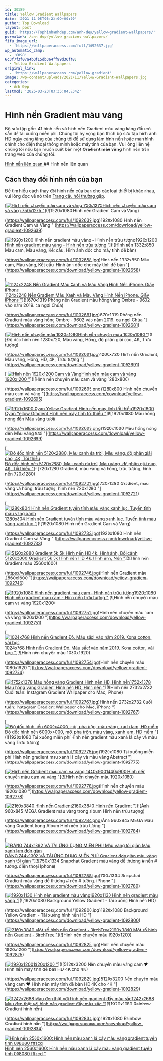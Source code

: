 ```yaml
---
id: 30189
title: Yellow Gradient Wallpapers
date: '2021-11-05T03:23:09+00:00'
author: Top Download
layout: post
guid: 'https://Tophinhanhdep.com/anh-dep/yellow-gradient-wallpapers/'
permalink: /anh-dep/yellow-gradient-wallpapers/
fifu_image_url:
  - 'https://wallpaperaccess.com/full/1092637.jpg'
wp_automatic_camp:
  - '8098'
6c3f7f3f07a4b3f15db364ff99d36ff8:
  - Yellow Gradient Wallpapers
original_link:
  - 'https://wallpaperaccess.com/yellow-gradient'
image: /wp-content/uploads/2021/11/Yellow-Gradient-Wallpapers.jpg
categories:
  - Ảnh Đẹp
lastmod: '2025-03-23T03:35:04.734Z'
---
```

# Hình nền Gradient màu vàng

Bộ sưu tập gồm 41 hình nền và hình nền Gradient màu vàng hàng đầu có sẵn để tải xuống miễn phí. Chúng tôi hy vọng bạn thích bộ sưu tập hình ảnh HD ngày càng tăng của chúng tôi để sử dụng làm hình nền hoặc màn hình chính cho điện thoại thông minh hoặc máy tính của bạn. Vui lòng liên hệ chúng tôi nếu bạn muốn xuất bản một **Gradient màu vàng** hình nền trên trang web của chúng tôi.

[Hình nền liên quan ](#related) ## Hình nền liên quan

## Cách thay đổi hình nền của bạn

Để tìm hiểu cách thay đổi hình nền của bạn cho các loại thiết bị khác nhau, vui lòng đọc về nó trên [Trang câu hỏi thường gặp](https://tophinhanhdep.com/faq/).

  
[[![Hình nền chuyển màu cam và vàng 750x1275](https://wallpaperaccess.com/full/1092637.jpg)Hình nền chuyển màu cam và vàng 750x1275 "](https://wallpaperaccess.com/download/yellow-gradient-1092637)](![1920x1080 Hình nền Gradient Cam và Vàng)

(https://wallpaperaccess.com/full/1092639.jpg)1920x1080 Hình nền Gradient Cam và Vàng "](https://wallpaperaccess.com/download/yellow-gradient-1092639)

[[![1920x1200 Hình nền gradient màu vàng - Hình nền trừu tượng](https://wallpaperaccess.com/full/1092640.jpg)1920x1200 Hình nền gradient màu vàng - Hình nền trừu tượng "](https://wallpaperaccess.com/download/yellow-gradient-1092640)](![Hình nền 1332x850 Màu cam, Màu vàng, Kết cấu, Hình ảnh dốc cho máy tính để bàn)

(https://wallpaperaccess.com/full/1092658.jpg)Hình nền 1332x850 Màu cam, Màu vàng, Kết cấu, Hình ảnh dốc cho máy tính để bàn "](https://wallpaperaccess.com/download/yellow-gradient-1092658)

[[![1124x2248 Nền Gradient Màu Xanh và Màu Vàng Hình Nền iPhone.  Giấy iPhone](https://wallpaperaccess.com/full/1092668.jpg)1124x2248 Nền Gradient Màu Xanh và Màu Vàng Hình Nền iPhone. Giấy iPhone "](https://wallpaperaccess.com/download/yellow-gradient-1092668)](![670x1319 Phông nền Gradient màu hồng vàng Ombre - 9602 vào năm 2019. ca ngợi Chúa)

(https://wallpaperaccess.com/full/1092681.jpg)670x1319 Phông nền Gradient màu vàng hồng Ombre - 9602 vào năm 2019. ca ngợi Chúa "](https://wallpaperaccess.com/download/yellow-gradient-1092681)

[[![Hình nền chuyển màu 1920x1080](https://wallpaperaccess.com/full/1092688.jpg)Hình nền chuyển màu 1920x1080 "](https://wallpaperaccess.com/download/yellow-gradient-1092688)](![Độ dốc hình nền 1280x720, Màu vàng, Hồng, độ phân giải cao, 4K, Trừu tượng)

(https://wallpaperaccess.com/full/1092691.jpg)1280x720 Hình nền Gradient, Màu vàng, Hồng, HD, 4K, Trừu tượng "](https://wallpaperaccess.com/download/yellow-gradient-1092691)

[ [![Hình nền 1920x1200 Cam và Vàng](https://wallpaperaccess.com/full/1092693.jpg)Hình nền màu cam và vàng 1920x1200 "](https://wallpaperaccess.com/download/yellow-gradient-1092693)](![Hình nền chuyển màu cam và vàng 1280x800)

(https://wallpaperaccess.com/full/1092695.png)1280x800 Hình nền chuyển màu cam và vàng "](https://wallpaperaccess.com/download/yellow-gradient-1092695)

[[![1920x1600 Cyan Yellow Gradient Hình nền máy tính tối thiểu](https://wallpaperaccess.com/full/1092698.png)1920x1600 Cyan Yellow Gradient Hình nền máy tính tối thiểu "](https://wallpaperaccess.com/download/yellow-gradient-1092698)](![1920x1080 Màu hồng nóng đến Màu vàng tươi)

(https://wallpaperaccess.com/full/1092699.png)1920x1080 Màu hồng nóng đến Màu vàng tươi "](https://wallpaperaccess.com/download/yellow-gradient-1092699)

[[![Độ dốc hình nền 5120x2880, Màu xanh da trời, Màu vàng, độ phân giải cao, 4K, Tối thiểu](https://wallpaperaccess.com/full/1092711.jpg)Độ dốc hình nền 5120x2880, Màu xanh da trời, Màu vàng, độ phân giải cao, 4K, Tối thiểu "](https://wallpaperaccess.com/download/yellow-gradient-1092711)](![720x1280 Gradient, màu vàng và hồng, trừu tượng, hình nền 720x1280)

(https://wallpaperaccess.com/full/1092721.jpg)720x1280 Gradient, màu vàng và hồng, trừu tượng, hình nền 720x1280 "](https://wallpaperaccess.com/download/yellow-gradient-1092721)

[[![1280x804 Hình nền Gradient tuyến tính màu vàng xanh lục.  Tuyến tính màu vàng xanh](https://wallpaperaccess.com/full/1092722.jpg)1280x804 Hình nền Gradient tuyến tính màu vàng xanh lục. Tuyến tính màu vàng xanh lục "](https://wallpaperaccess.com/download/yellow-gradient-1092722)](![1920x1080 Hình nền Gradient Cam và Vàng)

(https://wallpaperaccess.com/full/1092733.jpg)1920x1080 Hình nền Gradient Cam và Vàng "](https://wallpaperaccess.com/download/yellow-gradient-1092733)

[[![5120x2880 Gradient 5k 5k Hình nền HD 4k, Hình ảnh, Bối cảnh](https://wallpaperaccess.com/full/1092736.jpg)5120x2880 Gradient 5k 5k Hình nền HD 4k, Hình ảnh, Nền "](https://wallpaperaccess.com/download/yellow-gradient-1092736)](![Hình nền Gradient màu 2560x1600)

(https://wallpaperaccess.com/full/1092746.jpg)Hình nền Gradient màu 2560x1600 "](https://wallpaperaccess.com/download/yellow-gradient-1092746)

[[![1920x1080 Hình nền gradient màu cam - Hình nền trừu tượng](https://wallpaperaccess.com/full/340696.jpg)1920x1080 Hình nền gradient màu cam - Hình nền trừu tượng "](https://wallpaperaccess.com/download/yellow-gradient-340696)](![Hình nền chuyển màu cam và vàng 1920x1200)

(https://wallpaperaccess.com/full/1092751.jpg)Hình nền chuyển màu cam và vàng 1920x1200 "](https://wallpaperaccess.com/download/yellow-gradient-1092751)

[[![1024x768 Hình nền Gradient Đỏ.  Màu sắc!  vào năm 2019. Kona cotton, vải bọc](https://wallpaperaccess.com/full/1092716.png)1024x768 Hình nền Gradient Đỏ. Màu sắc! vào năm 2019. Kona cotton, vải bọc "](https://wallpaperaccess.com/download/yellow-gradient-1092716)](![Hình nền chuyển màu 1080x1920)

(https://wallpaperaccess.com/full/1092754.jpg)Hình nền chuyển màu 1080x1920 "](https://wallpaperaccess.com/download/yellow-gradient-1092754)

[[![1752x1378 Màu hồng vàng Gradient Hình nền HD, Hình nền](https://wallpaperaccess.com/full/1092757.jpg)1752x1378 Màu hồng vàng Gradient Hình nền HD, Hình nền "](https://wallpaperaccess.com/download/yellow-gradient-1092757)](![Hình nền 2732x2732 Cuối tuần: Instagram Gradient Wallpaper cho Mac, iPhone)

(https://wallpaperaccess.com/full/1092767.jpg)Hình nền 2732x2732 Cuối tuần: Instagram Gradient Wallpaper cho Mac, iPhone "](https://wallpaperaccess.com/download/yellow-gradient-1092767)

[[![Độ dốc hình nền 6000x4000, mờ, pha trộn, màu vàng, xanh lam, HD mềm](https://wallpaperaccess.com/full/1092773.jpg)Độ dốc hình nền 6000x4000, mờ, pha trộn, màu vàng, xanh lam, HD mềm "](https://wallpaperaccess.com/download/yellow-gradient-1092773)](![1920x1080 Tải xuống miễn phí Hình nền gradient màu xanh lá cây và màu vàng Trừu tượng)

(https://wallpaperaccess.com/full/1092775.jpg)1920x1080 Tải xuống miễn phí Hình nền gradient màu xanh lá cây và màu vàng Abstract "](https://wallpaperaccess.com/download/yellow-gradient-1092775)

[[![Hình nền Gradient màu cam và vàng 1440x900](https://wallpaperaccess.com/full/1092777.jpg)1440x900 Hình nền chuyển màu cam và vàng "](https://wallpaperaccess.com/download/yellow-gradient-1092777)](![Hình nền chuyển màu 1920x1080)

(https://wallpaperaccess.com/full/1092778.jpg)Hình nền chuyển màu 1920x1080 "](https://wallpaperaccess.com/download/yellow-gradient-1092778)

[[![2160x3840 Hình nền Gradient](https://wallpaperaccess.com/full/1092780.jpg)2160x3840 Hình nền Gradient "](https://wallpaperaccess.com/download/yellow-gradient-1092780)](![Ảnh 960x845 MEGA Gradient màu vàng trong album Hình nền trừu tượng)

(https://wallpaperaccess.com/full/1092784.png)Ảnh 960x845 MEGA Màu vàng Gradient trong Album Hình nền trừu tượng "](https://wallpaperaccess.com/download/yellow-gradient-1092784)

[[![ĐĂNG 744x1392 VÀ TẢI ỨNG DỤNG MIỄN PHÍ!  Màu vàng tối giản Màu xanh lam đơn giản](https://wallpaperaccess.com/full/1092785.jpg)ĐĂNG 744x1392 VÀ TẢI ỨNG DỤNG MIỄN PHÍ! Gradient đơn giản màu vàng xanh tối giản "](https://wallpaperaccess.com/download/yellow-gradient-1092785)](![750x1334 Snapchat Gradient màu vàng dễ thương # nền # tường.  điện thoại Iphone)

(https://wallpaperaccess.com/full/1092789.jpg)750x1334 Snapchat Gradient màu vàng dễ thương # nền # tường. iPhone "](https://wallpaperaccess.com/download/yellow-gradient-1092789)

[[![1920x1130 Hình nền gradient màu vàng](https://wallpaperaccess.com/full/1092796.jpg)1920x1130 Hình nền gradient màu vàng "](https://wallpaperaccess.com/download/yellow-gradient-1092796)](![1920x1080 Background Yellow Gradient - Tải xuống Hình nền HD)

(https://wallpaperaccess.com/full/1092800.jpg)1920x1080 Background Yellow Gradient - Tải xuống hình nền HD "](https://wallpaperaccess.com/download/yellow-gradient-1092800)

[[![2160x3840 Một số hình nền Gradient - BirchTree](https://wallpaperaccess.com/full/1092821.png)2160x3840 Một số hình nền Gradient - BirchTree "](https://wallpaperaccess.com/download/yellow-gradient-1092821)](![Hình nền chuyển màu 1920x1200)

(https://wallpaperaccess.com/full/1092825.jpg)Hình nền chuyển màu 1920x1200 "](https://wallpaperaccess.com/download/yellow-gradient-1092825)

[[![1920x1200 ](https://wallpaperaccess.com/full/1092828.jpg)1920x1200 "](https://wallpaperaccess.com/download/yellow-gradient-1092828)](![5120x3200 Nền chuyển màu vàng cam ❤ Hình nền máy tính để bàn HD 4K cho 4K)

(https://wallpaperaccess.com/full/1092829.jpg)5120x3200 Nền chuyển màu vàng cam ❤ Hình nền máy tính để bàn HD 4K cho 4K "](https://wallpaperaccess.com/download/yellow-gradient-1092829)

[[![1242x2688 Màu đen thật với hình nền gradient đầy màu sắc](https://wallpaperaccess.com/full/1092833.png)1242x2688 Màu đen thật với hình nền gradient đầy màu sắc "](https://wallpaperaccess.com/download/yellow-gradient-1092833)](![1920x1080 Rainbow Gradient hình nền)

(https://wallpaperaccess.com/full/1092834.jpg)1920x1080 Rainbow Gradient hình nền "](https://wallpaperaccess.com/download/yellow-gradient-1092834)

[![Hình nền 2560x1600: Hình nền màu xanh lá cây màu vàng gradient tuyến tính 008080 fffacd](https://wallpaperaccess.com/full/1092837.jpg)Hình nền 2560x1600: Hình nền màu xanh lá cây màu vàng gradient tuyến tính 008080 fffacd "](https://wallpaperaccess.com/download/yellow-gradient-1092837)
